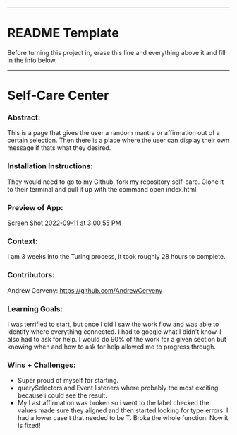 
______________________________________________________  
# README Template  
Before turning this project in, erase this line and everything above it and fill in the info below.  
______________________________________________________  

# Self-Care Center

### Abstract:
[//]: <> (Briefly describe what you built and its features. What problem is the app solving? How does this application solve that problem?)
This is a page that gives the user a random mantra or affirmation out of a certain selection. Then there is a place where the user can display their own message if thats what they desired.

### Installation Instructions:
[//]: <> (What steps does a person have to take to get your app cloned down and running?)

They would need to go to my Github, fork my repository self-care. Clone it to their terminal and pull it up with the command open index.html.

### Preview of App:
[//]: <> (Provide ONE gif or screenshot of your application - choose the "coolest" piece of functionality to show off.)
[Screen Shot 2022-09-11 at 3 00 55 PM](https://user-images.githubusercontent.com/104449342/189544738-c08707d1-e01d-4ebc-8a9c-dbe0dde8453f.png)


### Context:
[//]: <> (Give some context for the project here. How long did you have to work on it? How far into the Turing program are you?)
I am 3 weeks into the Turing process, it took roughly 28 hours to complete.

### Contributors:
[//]: <> (Who worked on this application? Link to their GitHubs.)
Andrew Cerveny: https://github.com/AndrewCerveny
### Learning Goals:
[//]: <> (What were the learning goals of this project? What tech did you work with?)
I was terrified to start, but once I did I saw the work flow and was able to identify where everything connected. I had to google what I didn't know. I also had to ask for help. I would do 90% of the work for a given section but knowing when and how to ask for help allowed me to progress through.  

### Wins + Challenges:
[//]: <> (What are 2-3 wins you have from this project? What were some challenges you faced - and how did you get over them?)
- Super proud of myself for starting.
- querySelectors and Event listeners where probably the most exciting because i could see the result.
- My Last affirmation was broken so i went to the label checked the values made sure they aligned and then started looking for type errors. I had a lower case t that needed to be T. Broke the whole function. Now it is fixed!


